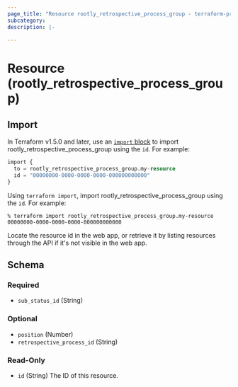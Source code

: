 ```yaml
---
page_title: "Resource rootly_retrospective_process_group - terraform-provider-rootly"
subcategory:
description: |-
    
---
```


# Resource (rootly_retrospective_process_group)





## Import

In Terraform v1.5.0 and later, use an [`import` block](https://developer.hashicorp.com/terraform/language/import) to import rootly_retrospective_process_group using the `id`. For example:

```terraform
import {
  to = rootly_retrospective_process_group.my-resource
  id = "00000000-0000-0000-0000-000000000000"
}
```

Using `terraform import`, import rootly_retrospective_process_group using the `id`. For example:

```console
% terraform import rootly_retrospective_process_group.my-resource 00000000-0000-0000-0000-000000000000
```

Locate the resource id in the web app, or retrieve it by listing resources through the API if it's not visible in the web app.

<!-- schema generated by tfplugindocs -->
## Schema

### Required

- `sub_status_id` (String)

### Optional

- `position` (Number)
- `retrospective_process_id` (String)

### Read-Only

- `id` (String) The ID of this resource.
